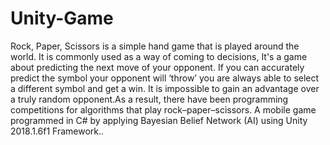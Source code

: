 # Unity-Game
 Rock, Paper, Scissors is a simple hand game that is played around the world.
 It is commonly used as a way of coming to decisions, It's a game about predicting the next move of your opponent.
 If you can accurately predict the symbol your opponent will ‘throw’ you are always able to select a different symbol and get a win.
 It is impossible to gain an advantage over a truly random opponent.As a result, there have been programming competitions for algorithms
 that play rock–paper–scissors.
 A mobile game programmed in C# by applying Bayesian Belief Network (AI) using Unity 2018.1.6f1 Framework.. 

























